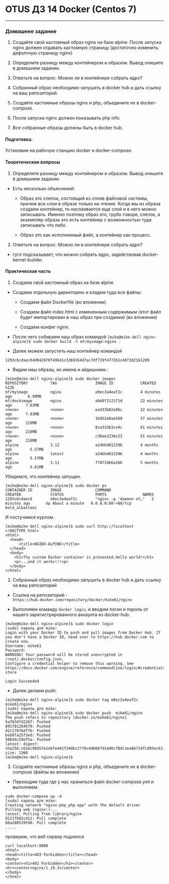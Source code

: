 # OTUS ДЗ 14 Docker  (Centos 7)
-----------------------------------------------------------------------
### Домашнее задание

1. Создайте свой кастомный образ nginx на базе alpine. После запуска nginx должен отдавать кастомную страницу (достаточно изменить дефолтную страницу nginx)

2. Определите разницу между контейнером и образом. Вывод опишите в домашнем задании.

3. Ответьте на вопрос: Можно ли в контейнере собрать ядро?

4. Собранный образ необходимо запушить в docker hub и дать ссылку на ваш репозиторий.

5. Создайте кастомные образы nginx и php, объедините их в docker-compose.

6. После запуска nginx должен показывать php info.

7. Все собранные образы должны быть в docker hub.

#### Подготовка.
Установим на рабочую станцию docker и docker-compose.


#### Теоретические вопросы

1. Определите разницу между контейнером и образом. Вывод опишите в домашнем задании.

- Есть несколько объяснений:

  - Образ это слепок, состоящий из слоев файловой системы, причем все слои в образе только на чтение. Когда мы из образа создаем контейнер, то наслаивается еще слой и в него можно записывать. Именно поэтому образ это, грубо говоря, слепок, а экземпляр образа это есть контейнер с возможностью туда записывать что либо.

  - Образ это как исполняемый файл, а контейнер как процесс.

2. Ответьте на вопрос: Можно ли в контейнере собрать ядро?
- гугл подсказывает, что можно собрать ядро, задействовав docker-kernel-builder.


#### Практическая часть

1. Создаем свой кастомный образ на базе alpine

- Создаем отдельную директорию и кладем туда все файлы:

  - Создаем файл Dockerfile (во вложении)

  - Создаем файл index.html с измененным содержимым (этот файл будет импортирован в наш образ при создании) (во вложении)
  - Создаем конфиг nginx.

- После чего собираем наш образ командой ```[mike@mike-dell nginx-alpine]$ sudo docker build -t mf/myimage:nginx .```

- Далее можем запустить наш контейнер командой
```[mike@mike-dell nginx-alpine]$ sudo docker run -d -p 80:80 e0ec3a4eaf2c
1293c6cdaec64d942070f49b41c3369164d7ac7df729f477261c46f3d2161209
```

- Видим наш образы, их имена и айдишники.:
```
[mike@mike-dell nginx-alpine]$ sudo docker images
REPOSITORY          TAG                 IMAGE ID            CREATED             SIZE
mf/myimage          nginx               e0ec3a4eaf2c        4 minutes ago       6.99MB
mf/dockimage        nginx               ab68f212371d        22 minutes ago      7.03MB
<none>              <none>              ea433b02a96c        32 minutes ago      7.03MB
<none>              <none>              1b952e0aa569        37 minutes ago      218MB
<none>              <none>              8ce33363ce4c        41 minutes ago      218MB
<none>              <none>              c36ee2234c22        51 minutes ago      218MB
alpine              3.12                a24bb4013296        4 months ago        5.57MB
alpine              latest              a24bb4013296        4 months ago        5.57MB
alpine              3.11                f70734b6a266        5 months ago        5.61MB

```
Убедимся, что контейнер запущен.
```
[mike@mike-dell nginx-alpine]$ sudo docker ps
CONTAINER ID        IMAGE               COMMAND                  CREATED             STATUS              PORTS                NAMES
1293c6cdaec6        e0ec3a4eaf2c        "nginx -g 'daemon of…"   2 minutes ago       Up About a minute   0.0.0.0:80->80/tcp   bold_albattani

```
И постучимся курлом.

```
[mike@mike-dell nginx-alpine]$ sudo curl http://localhost
<!DOCTYPE html>
<html>
  <head>
      <title>NGINX-ALPINE</title>
  </head>
  <body>
    <h1>Thу custom Docker container is presented.Hello world!</h1>
    <p>...and it works!!!<p>
  </body>
</html>

```

2. Собранный образ необходимо запушить в docker hub и дать ссылку на ваш репозиторий

- Ссылка на репозиторий - ```https://hub.docker.com/repository/docker/mike61/nginx```

- Выполняем команду ```docker login```, и вводим логин и пароль от нашего зарегистрированного аккаунта из docker-hub:
```
[mike@mike-dell nginx-alpine]$ sudo docker login
[sudo] пароль для mike:
Login with your Docker ID to push and pull images from Docker Hub. If you don't have a Docker ID, head over to https://hub.docker.com to create one.
Username: mike61
Password:
WARNING! Your password will be stored unencrypted in /root/.docker/config.json.
Configure a credential helper to remove this warning. See
https://docs.docker.com/engine/reference/commandline/login/#credentials-store

Login Succeeded

```
- Далее делаем push:
```
[mike@mike-dell nginx-alpine]$ sudo docker tag e0ec3a4eaf2c mike61/nginx
[sudo] пароль для mike:
[mike@mike-dell nginx-alpine]$ sudo docker push  mike61/nginx
The push refers to repository [docker.io/mike61/nginx]
5a7034fd2287: Pushed
8917812b4670: Pushed
42c1787bdf7b: Pushed
beb8fa2573ed: Pushed
50644c29ef5a: Pushed
latest: digest: sha256:c62ec98d57e1ebfe442f349bc2770c4db667d14d6cf8dc1ea6b734fcd85ec617 size: 1360
[mike@mike-dell nginx-alpine]$

```

3. Создайте кастомные образы nginx и php, объедините их в docker-compose (файлы во вложении)

- Переходим туда где у нас храниться файл docker-compose.yml и выполняем:
```
sudo docker-compose up -d
[sudo] пароль для mike:
Creating network "nginx-php_php-app" with the default driver
Pulling web (nginx:)...
latest: Pulling from library/nginx
d121f8d1c412: Pull complete
66a200539fd6: Pull complete
.....
```
проверим, что веб сервер поднялся
```
curl localhost:8080
<html>
<head><title>403 Forbidden</title></head>
<body>
<center><h1>403 Forbidden</h1></center>
<hr><center>nginx/1.19.3</center>
</body>
</html>
```
